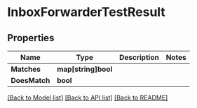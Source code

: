 # InboxForwarderTestResult

## Properties

Name | Type | Description | Notes
------------ | ------------- | ------------- | -------------
**Matches** | **map[string]bool** |  | 
**DoesMatch** | **bool** |  | 

[[Back to Model list]](../README#documentation-for-models) [[Back to API list]](../README#documentation-for-api-endpoints) [[Back to README]](../README)


